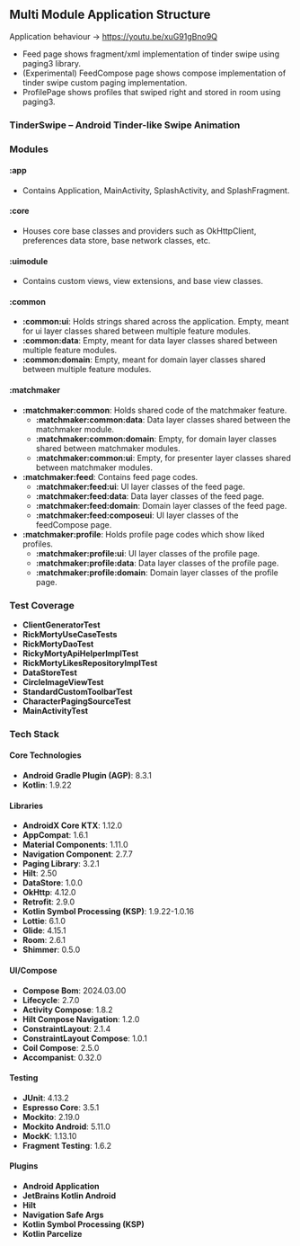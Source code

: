 ## Multi Module Application Structure

Application behaviour -> https://youtu.be/xuG91gBno9Q

- Feed page shows fragment/xml implementation of tinder swipe using paging3 library.
- (Experimental) FeedCompose page shows compose implementation of tinder swipe custom paging implementation. 
- ProfilePage shows profiles that swiped right and stored in room using paging3.

### TinderSwipe – Android Tinder-like Swipe Animation

### Modules

#### :app
- Contains Application, MainActivity, SplashActivity, and SplashFragment.

#### :core
- Houses core base classes and providers such as OkHttpClient, preferences data store, base network classes, etc.

#### :uimodule
- Contains custom views, view extensions, and base view classes.

#### :common
- **:common:ui**: Holds strings shared across the application. Empty, meant for ui layer classes shared between multiple feature modules.
- **:common:data**: Empty, meant for data layer classes shared between multiple feature modules.
- **:common:domain**: Empty, meant for domain layer classes shared between multiple feature modules.

#### :matchmaker
- **:matchmaker:common**: Holds shared code of the matchmaker feature.
  - **:matchmaker:common:data**: Data layer classes shared between the matchmaker module.
  - **:matchmaker:common:domain**: Empty, for domain layer classes shared between matchmaker modules.
  - **:matchmaker:common:ui**: Empty, for presenter layer classes shared between matchmaker modules.
- **:matchmaker:feed**: Contains feed page codes.
  - **:matchmaker:feed:ui**: UI layer classes of the feed page.
  - **:matchmaker:feed:data**: Data layer classes of the feed page.
  - **:matchmaker:feed:domain**: Domain layer classes of the feed page.
  - **:matchmaker:feed:composeui**: UI layer classes of the feedCompose page.
- **:matchmaker:profile**: Holds profile page codes which show liked profiles.
  - **:matchmaker:profile:ui**: UI layer classes of the profile page.
  - **:matchmaker:profile:data**: Data layer classes of the profile page.
  - **:matchmaker:profile:domain**: Domain layer classes of the profile page.

### Test Coverage

- **ClientGeneratorTest**
- **RickMortyUseCaseTests**
- **RickMortyDaoTest**
- **RickyMortyApiHelperImplTest**
- **RickMortyLikesRepositoryImplTest**
- **DataStoreTest**
- **CircleImageViewTest**
- **StandardCustomToolbarTest**
- **CharacterPagingSourceTest**
- **MainActivityTest**
  

### Tech Stack

#### Core Technologies
- **Android Gradle Plugin (AGP)**: 8.3.1
- **Kotlin**: 1.9.22

#### Libraries
- **AndroidX Core KTX**: 1.12.0
- **AppCompat**: 1.6.1
- **Material Components**: 1.11.0
- **Navigation Component**: 2.7.7
- **Paging Library**: 3.2.1
- **Hilt**: 2.50
- **DataStore**: 1.0.0
- **OkHttp**: 4.12.0
- **Retrofit**: 2.9.0
- **Kotlin Symbol Processing (KSP)**: 1.9.22-1.0.16
- **Lottie**: 6.1.0
- **Glide**: 4.15.1
- **Room**: 2.6.1
- **Shimmer**: 0.5.0

#### UI/Compose
- **Compose Bom**: 2024.03.00
- **Lifecycle**: 2.7.0
- **Activity Compose**: 1.8.2
- **Hilt Compose Navigation**: 1.2.0
- **ConstraintLayout**: 2.1.4
- **ConstraintLayout Compose**: 1.0.1
- **Coil Compose**: 2.5.0
- **Accompanist**: 0.32.0

#### Testing
- **JUnit**: 4.13.2
- **Espresso Core**: 3.5.1
- **Mockito**: 2.19.0
- **Mockito Android**: 5.11.0
- **MockK**: 1.13.10
- **Fragment Testing**: 1.6.2


#### Plugins
- **Android Application**
- **JetBrains Kotlin Android**
- **Hilt**
- **Navigation Safe Args**
- **Kotlin Symbol Processing (KSP)**
- **Kotlin Parcelize**
